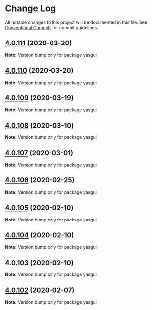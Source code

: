 # Change Log

All notable changes to this project will be documented in this file.
See [Conventional Commits](https://conventionalcommits.org) for commit guidelines.

## [4.0.111](https://github.com/TriplyDB/Yasgui/compare/v4.0.109...v4.0.111) (2020-03-20)

**Note:** Version bump only for package yasgui





## [4.0.110](https://github.com/TriplyDB/Yasgui/compare/v4.0.109...v4.0.110) (2020-03-20)

**Note:** Version bump only for package yasgui





## [4.0.109](https://github.com/TriplyDB/Yasgui/compare/v4.0.108...v4.0.109) (2020-03-19)

**Note:** Version bump only for package yasgui





## [4.0.108](https://github.com/TriplyDB/Yasgui/compare/v4.0.107...v4.0.108) (2020-03-10)

**Note:** Version bump only for package yasgui





## [4.0.107](https://github.com/TriplyDB/Yasgui/compare/v4.0.106...v4.0.107) (2020-03-01)

**Note:** Version bump only for package yasgui





## [4.0.106](https://github.com/TriplyDB/Yasgui/compare/v4.0.105...v4.0.106) (2020-02-25)

**Note:** Version bump only for package yasgui





## [4.0.105](https://github.com/TriplyDB/Yasgui/compare/v4.0.104...v4.0.105) (2020-02-10)

**Note:** Version bump only for package yasgui





## [4.0.104](https://github.com/TriplyDB/Yasgui/compare/v4.0.103...v4.0.104) (2020-02-10)

**Note:** Version bump only for package yasgui





## [4.0.103](https://github.com/TriplyDB/Yasgui/compare/v4.0.102...v4.0.103) (2020-02-10)

**Note:** Version bump only for package yasgui





## [4.0.102](https://github.com/TriplyDB/Yasgui/compare/v4.0.101...v4.0.102) (2020-02-07)

**Note:** Version bump only for package yasgui
